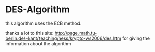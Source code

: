 # DES-Algorithm
this algorithm uses the ECB method.

thanks a lot to this site: http://page.math.tu-berlin.de/~kant/teaching/hess/krypto-ws2006/des.htm
for giving the information about the algorithm
